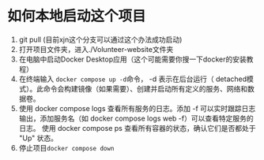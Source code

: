 # 如何本地启动这个项目
1. git pull (目前xjn这个分支可以通过这个办法成功启动)
2. 打开项目文件夹，进入./Volunteer-website文件夹
3. 在电脑中启动Docker Desktop应用（这个可能需要你搜一下docker的安装教程）
4. 在终端输入 ```docker compose up -d```命令，
   -d 表示在后台运行（ detached模式）。此命令会构建镜像（如果需要）、创建并启动所有定义的服务、网络和数据卷。
5. 使用 docker compose logs 查看所有服务的日志。添加 -f 可以实时跟踪日志输出，添加服务名（如 docker compose logs web -f）可以查看特定服务的日志。
使用 docker compose ps 查看所有容器的状态，确认它们是否都处于 "Up" 状态。
6. 停止项目```docker compose down```